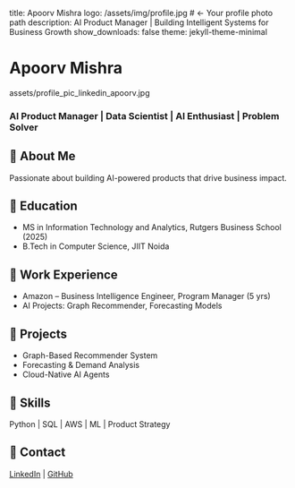 title: Apoorv Mishra
logo: /assets/img/profile.jpg   # <- Your profile photo path
description: AI Product Manager | Building Intelligent Systems for Business Growth
show_downloads: false
theme: jekyll-theme-minimal
# Apoorv Mishra
assets/profile_pic_linkedin_apoorv.jpg
### AI Product Manager | Data Scientist | AI Enthusiast | Problem Solver  

## 🔹 About Me
Passionate about building AI-powered products that drive business impact.  

## 🔹 Education
- MS in Information Technology and Analytics, Rutgers Business School (2025)
- B.Tech in Computer Science, JIIT Noida  

## 🔹 Work Experience
- Amazon – Business Intelligence Engineer, Program Manager (5 yrs)
- AI Projects: Graph Recommender, Forecasting Models  

## 🔹 Projects
- Graph-Based Recommender System  
- Forecasting & Demand Analysis  
- Cloud-Native AI Agents  

## 🔹 Skills
Python | SQL | AWS | ML | Product Strategy  

## 🔹 Contact
[LinkedIn](https://www.linkedin.com/in/apoorvmishra-ai/) | [GitHub](https://github.com/111apoorv)
